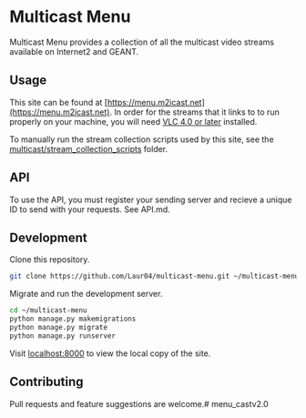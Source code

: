 # Multicast Menu

Multicast Menu provides a collection of all the multicast video streams available on Internet2 and GEANT.


## Usage
This site can be found at [https://menu.m2icast.net](https://menu.m2icast.net). In order for the streams that it links to to run properly on your machine, you will need [VLC 4.0 or later](https://nightlies.videolan.org/) installed.

To manually run the stream collection scripts used by this site, see the [multicast/stream_collection_scripts](https://github.com/Laur04/multicast-menu/tree/master/multicast/stream_collection_scripts) folder.


## API
To use the API, you must register your sending server and recieve a unique ID to send with your requests. See API.md.


## Development
Clone this repository.

```bash
git clone https://github.com/Laur04/multicast-menu.git ~/multicast-menu
```
Migrate and run the development server.

```bash
cd ~/multicast-menu
python manage.py makemigrations
python manage.py migrate
python manage.py runserver
```

Visit [localhost:8000](localhost:8000) to view the local copy of the site.


## Contributing
Pull requests and feature suggestions are welcome.# menu_castv2.0
